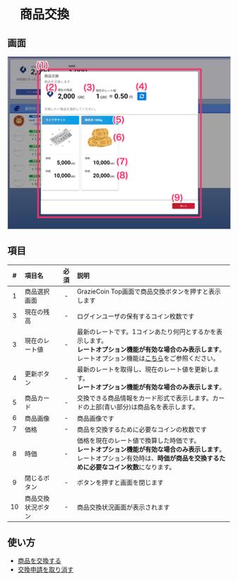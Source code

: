 # 　商品交換

## 画面

<a href="../../../images/coin/3-1.png" data-lightbox="スクリーンショット" data-title="スクリーンショット">
    <img src="../../../images/coin/3-1.png" style="border: solid 1px #ccc; width: 800px;" />
</a>

## 項目

|   #   | 項目名         | 必須  | 説明                                                                                                                                                                                                               |
| :---: | :------------- | :---: | :----------------------------------------------------------------------------------------------------------------------------------------------------------------------------------------------------------------- |
|   1   | 商品選択画面   |   -   | GrazieCoin Top画面で商品交換ボタンを押すと表示します                                                                                                                                                               |
|   3   | 現在の残高     |   -   | ログインユーザの保有するコイン枚数です                                                                                                                                                                             |
|   3   | 現在のレート値 |   -   | 最新のレートです。1コインあたり何円とするかを表示します。<br>**レートオプション機能が有効な場合のみ表示します**。<br>レートオプション機能は[こちら](../../管理者機能/オプション機能/option01.md)をご参照ください。 |
|   4   | 更新ボタン     |   -   | 最新のレートを取得し、現在のレート値を更新します。<br>**レートオプション機能が有効な場合のみ表示します**。                                                                                                         |
|   5   | 商品カード     |   -   | 交換できる商品情報をカード形式で表示します。カードの上部(青い部分)は商品名を表示します。                                                                                                                           |
|   6   | 商品画像       |   -   | 商品画像です                                                                                                                                                                                                       |
|   7   | 価格           |   -   | 商品を交換するために必要なコインの枚数です                                                                                                                                                                         |
|   8   | 時価           |   -   | 価格を現在のレート値で換算した時価です。<br>**レートオプション機能が有効な場合のみ表示します**。<br>レートオプション有効時は、**時価が商品を交換するために必要なコイン枚数**になります。                           |
|   9   | 閉じるボタン   |   -   | ボタンを押すと画面を閉じます                                                                                                                                                                                       |
|   10   | 商品交換状況ボタン     |   -   | 商品交換状況画面が表示されます  

## 使い方

- [商品を交換する](../../howto/howto02.md)
- [交換申請を取り消す](./coin04.md)




